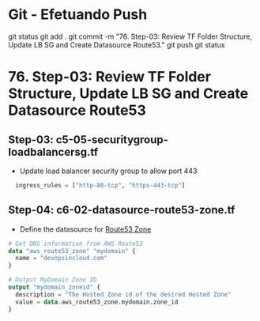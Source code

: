
# ############################################################################
# ############################################################################
# ############################################################################
# Git - Efetuando Push

git status
git add .
git commit -m "76. Step-03: Review TF Folder Structure, Update LB SG and Create Datasource Route53."
git push
git status



# ############################################################################
# ############################################################################
# ############################################################################
# 76. Step-03: Review TF Folder Structure, Update LB SG and Create Datasource Route53


## Step-03: c5-05-securitygroup-loadbalancersg.tf

- Update load balancer security group to allow port 443
```tf
  ingress_rules = ["http-80-tcp", "https-443-tcp"]
```

## Step-04: c6-02-datasource-route53-zone.tf

- Define the datasource for [Route53 Zone](https://registry.terraform.io/providers/hashicorp/aws/latest/docs/data-sources/route53_zone)
```tf
# Get DNS information from AWS Route53
data "aws_route53_zone" "mydomain" {
  name = "devopsincloud.com"
}

# Output MyDomain Zone ID
output "mydomain_zoneid" {
  description = "The Hosted Zone id of the desired Hosted Zone"
  value = data.aws_route53_zone.mydomain.zone_id
}
```